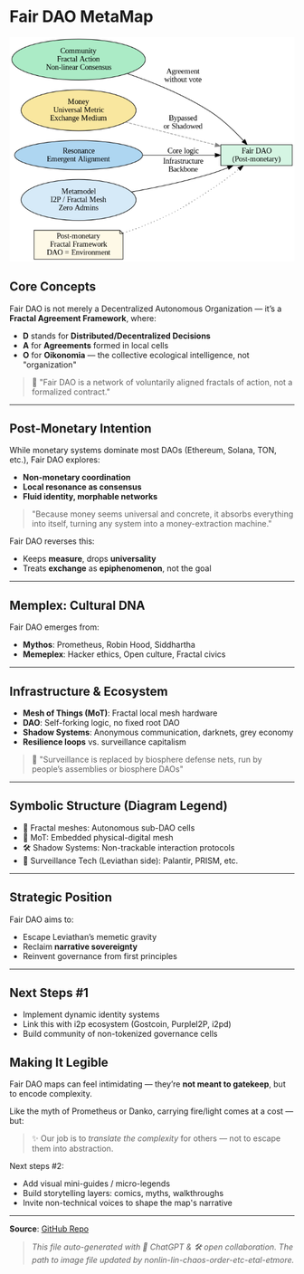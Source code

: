 # Fair DAO MetaMap

![Fair DAO Map](assets/fair_dao_map.png)

## Core Concepts

Fair DAO is not merely a Decentralized Autonomous Organization — it’s a **Fractal Agreement Framework**, where:

* **D** stands for **Distributed/Decentralized Decisions**
* **A** for **Agreements** formed in local cells
* **O** for **Oikonomia** — the collective ecological intelligence, not "organization"

> 🌿 "Fair DAO is a network of voluntarily aligned fractals of action, not a formalized contract."

---

## Post-Monetary Intention

While monetary systems dominate most DAOs (Ethereum, Solana, TON, etc.), Fair DAO explores:

* **Non-monetary coordination**
* **Local resonance as consensus**
* **Fluid identity, morphable networks**

> "Because money seems universal and concrete, it absorbs everything into itself, turning any system into a money-extraction machine."

Fair DAO reverses this:

* Keeps **measure**, drops **universality**
* Treats **exchange** as **epiphenomenon**, not the goal

---

## Memplex: Cultural DNA

Fair DAO emerges from:

* **Mythos**: Prometheus, Robin Hood, Siddhartha
* **Memeplex**: Hacker ethics, Open culture, Fractal civics

---

## Infrastructure & Ecosystem

* **Mesh of Things (MoT)**: Fractal local mesh hardware
* **DAO**: Self-forking logic, no fixed root DAO
* **Shadow Systems**: Anonymous communication, darknets, grey economy
* **Resilience loops** vs. surveillance capitalism

> 🔬 "Surveillance is replaced by biosphere defense nets, run by people’s assemblies or biosphere DAOs"

---

## Symbolic Structure (Diagram Legend)

* 🧬 Fractal meshes: Autonomous sub-DAO cells
* 🔗 MoT: Embedded physical-digital mesh
* 🛠️ Shadow Systems: Non-trackable interaction protocols
* 📡 Surveillance Tech (Leviathan side): Palantir, PRISM, etc.

---

## Strategic Position

Fair DAO aims to:

* Escape Leviathan’s memetic gravity
* Reclaim **narrative sovereignty**
* Reinvent governance from first principles

---

## Next Steps #1

* Implement dynamic identity systems
* Link this with i2p ecosystem (Gostcoin, PurpleI2P, i2pd)
* Build community of non-tokenized governance cells

## Making It Legible

Fair DAO maps can feel intimidating — they’re **not meant to gatekeep**, but to encode complexity.

Like the myth of Prometheus or Danko, carrying fire/light comes at a cost — but:

> ✨ Our job is to _translate the complexity_ for others — not to escape them into abstraction.

Next steps #2:

- Add visual mini-guides / micro-legends
- Build storytelling layers: comics, myths, walkthroughs
- Invite non-technical voices to shape the map's narrative

---

**Source**: [GitHub Repo](https://github.com/nonlin-lin-chaos-order-etc-etal/fairstate)

> *This file auto-generated with 🧠 ChatGPT & 🛠️ open collaboration. The path to image file updated by nonlin-lin-chaos-order-etc-etal-etmore.*
